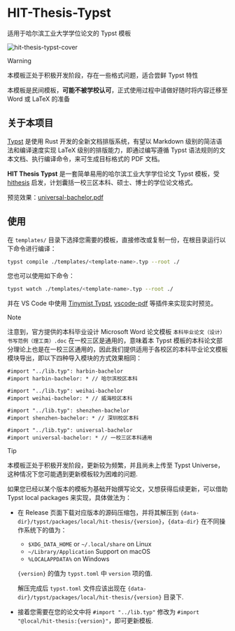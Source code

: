 # HIT-Thesis-Typst

适用于哈尔滨工业大学学位论文的 Typst 模板

![hit-thesis-typst-cover](https://vonbrank-images.oss-cn-hangzhou.aliyuncs.com/20240426-HIT-Thesis-Typst/hit-thesis-typst-development-cover-01.jpg)

> [!WARNING]
> 本模板正处于积极开发阶段，存在一些格式问题，适合尝鲜 Typst 特性
> 
> 本模板是民间模板，**可能不被学校认可**，正式使用过程中请做好随时将内容迁移至 Word 或 LaTeX 的准备

## 关于本项目

[Typst](https://typst.app/) 是使用 Rust 开发的全新文档排版系统，有望以 Markdown 级别的简洁语法和编译速度实现 LaTeX 级别的排版能力，即通过编写遵循 Typst 语法规则的文本文档、执行编译命令，来可生成目标格式的 PDF 文档。

**HIT Thesis Typst** 是一套简单易用的哈尔滨工业大学学位论文 Typst 模板，受 [hithesis](https://github.com/hithesis/hithesis) 启发，计划囊括一校三区本科、硕士、博士的学位论文格式。

预览效果：[universal-bachelor.pdf](https://github.com/chosertech/HIT-Thesis-Typst/blob/build/universal-bachelor.pdf)

## 使用

在 `templates/` 目录下选择您需要的模板，直接修改或复制一份，在根目录运行以下命令进行编译：

```sh
typst compile ./templates/<template-name>.typ --root ./
```

您也可以使用如下命令：

```sh
typst watch ./templates/<template-name>.typ --root ./
```

并在 VS Code 中使用 [Tinymist Typst](https://marketplace.visualstudio.com/items?itemName=nvarner.typst-lsp), [vscode-pdf](https://marketplace.visualstudio.com/items?itemName=tomoki1207.pdf) 等插件来实现实时预览。

> [!NOTE]
> 注意到，官方提供的本科毕业设计 Microsoft Word 论文模板 `本科毕业论文（设计）书写范例（理工类）.doc` 在一校三区是通用的，意味着本 Typst 模板的本科论文部分理论上也是在一校三区通用的，因此我们提供适用于各校区的本科毕业论文模板模块导出，即以下四种导入模块的方式效果相同：
> ```typst
> #import "../lib.typ": harbin-bachelor
> #import harbin-bachelor: * // 哈尔滨校区本科
> ```
> ```typst
> #import "../lib.typ": weihai-bachelor
> #import weihai-bachelor: * // 威海校区本科
> ```
> ```typst
> #import "../lib.typ": shenzhen-bachelor
> #import shenzhen-bachelor: * // 深圳校区本科
> ```
> ```typst
> #import "../lib.typ": universal-bachelor
> #import universal-bachelor: * // 一校三区本科通用
> ```

> [!TIP]
> 本模板正处于积极开发阶段，更新较为频繁，并且尚未上传至 Typst Universe，这种情况下您可能遇到更新模板较为困难的问题.
> 
> 如果您已经以某个版本的模板为基础开始撰写论文，又想获得后续更新，可以借助 Typst local packages 来实现，具体做法为：
> - 在 Release 页面下载对应版本的源码压缩包，并将其解压到 `{data-dir}/typst/packages/local/hit-thesis/{version}`，`{data-dir}` 在不同操作系统下的值为：
>   - `$XDG_DATA_HOME` or `~/.local/share` on Linux
>   - `~/Library/Application` Support on macOS
>   - `%LOCALAPPDATA%` on Windows
>   
>   `{version}` 的值为 `typst.toml` 中 `version` 项的值.
>   
>   解压完成后 `typst.toml` 文件应该出现在 `{data-dir}/typst/packages/local/hit-thesis/{version}` 目录下.
>
> - 接着您需要在您的论文中将 `#import "../lib.typ"` 修改为 `#import "@local/hit-thesis:{version}"`，即可更新模板.

